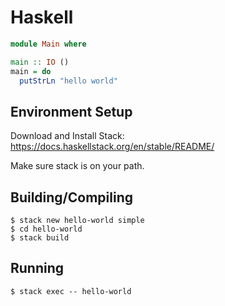 # Haskell

```haskell
module Main where

main :: IO ()
main = do
  putStrLn "hello world"
```

## Environment Setup
Download and Install Stack: https://docs.haskellstack.org/en/stable/README/

Make sure stack is on your path.

## Building/Compiling

```
$ stack new hello-world simple
$ cd hello-world
$ stack build
```

## Running

```
$ stack exec -- hello-world
```
